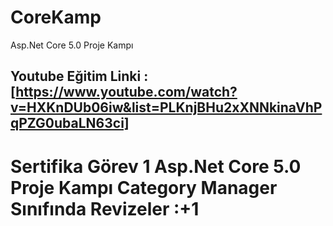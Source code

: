 # CoreKamp
Asp.Net Core 5.0 Proje Kampı
## Youtube Eğitim Linki : [https://www.youtube.com/watch?v=HXKnDUb06iw&list=PLKnjBHu2xXNNkinaVhPqPZG0ubaLN63ci]

# Sertifika Görev 1 Asp.Net Core 5.0 Proje Kampı Category Manager Sınıfında Revizeler  :+1
